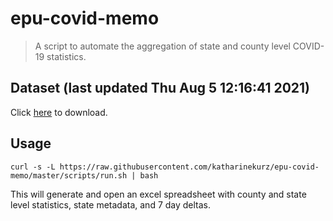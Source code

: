# epu-covid-memo

> A script to automate the aggregation of state and county level COVID-19 statistics.

<!-- tmpl start -->

## Dataset (last updated Thu Aug  5 12:16:41 2021)

Click [here](https://covid-artifacts.s3.amazonaws.com/records/2021-8-5-121641-covid_artifact.xls) to download.

<!-- tmpl end -->

## Usage

```
curl -s -L https://raw.githubusercontent.com/katharinekurz/epu-covid-memo/master/scripts/run.sh | bash
```

This will generate and open an excel spreadsheet with county and state level statistics, state metadata, and 7 day deltas.